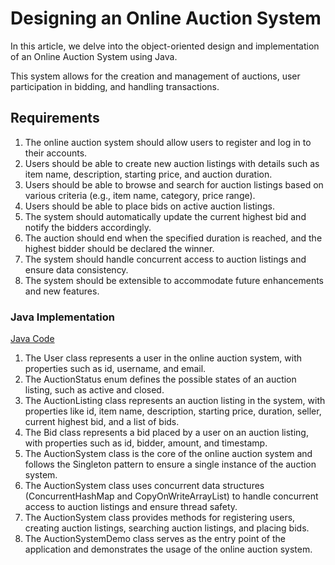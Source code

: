 # Designing an Online Auction System
In this article, we delve into the object-oriented design and implementation of an Online Auction System using Java. 

This system allows for the creation and management of auctions, user participation in bidding, and handling transactions.

## Requirements
1. The online auction system should allow users to register and log in to their accounts.
2. Users should be able to create new auction listings with details such as item name, description, starting price, and auction duration.
3. Users should be able to browse and search for auction listings based on various criteria (e.g., item name, category, price range).
4. Users should be able to place bids on active auction listings.
5. The system should automatically update the current highest bid and notify the bidders accordingly.
6. The auction should end when the specified duration is reached, and the highest bidder should be declared the winner.
7. The system should handle concurrent access to auction listings and ensure data consistency.
8. The system should be extensible to accommodate future enhancements and new features.

### Java Implementation
[Java Code](../solutions/medium/13-design-online-auction-system.md)

1. The User class represents a user in the online auction system, with properties such as id, username, and email.
2. The AuctionStatus enum defines the possible states of an auction listing, such as active and closed.
3. The AuctionListing class represents an auction listing in the system, with properties like id, item name, description, starting price, duration, seller, current highest bid, and a list of bids.
4. The Bid class represents a bid placed by a user on an auction listing, with properties such as id, bidder, amount, and timestamp.
5. The AuctionSystem class is the core of the online auction system and follows the Singleton pattern to ensure a single instance of the auction system.
6. The AuctionSystem class uses concurrent data structures (ConcurrentHashMap and CopyOnWriteArrayList) to handle concurrent access to auction listings and ensure thread safety.
7. The AuctionSystem class provides methods for registering users, creating auction listings, searching auction listings, and placing bids.
8. The AuctionSystemDemo class serves as the entry point of the application and demonstrates the usage of the online auction system.